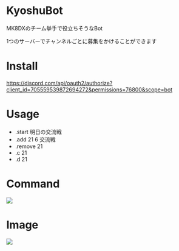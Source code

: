# KyoshuBot
MK8DXのチーム挙手で役立ちそうなBot

1つのサーバーでチャンネルごとに募集をかけることができます

# Install
https://discord.com/api/oauth2/authorize?client_id=705559539872694272&permissions=76800&scope=bot

# Usage
* .start 明日の交流戦
* .add 21 6 交流戦
* .remove 21
* .c 21
* .d 21

# Command
![](https://i.imgur.com/GRjQyZY.png)

# Image
![](https://i.imgur.com/MpV9pCV.png)
